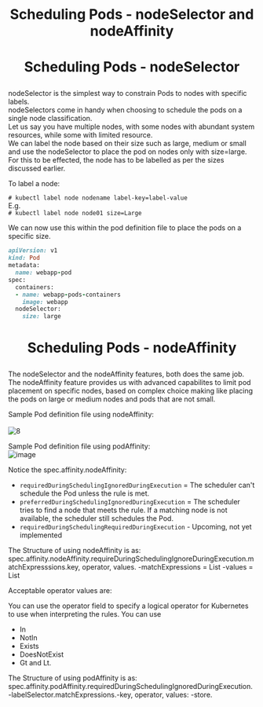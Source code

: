 # <p style="text-align: center;">Scheduling Pods - nodeSelector and nodeAffinity</p>

# <p style="text-align: center;">Scheduling Pods - nodeSelector</p>

nodeSelector is the simplest way to constrain Pods to nodes with specific labels.<br>
nodeSelectors come in handy when choosing to schedule the pods on a single node classification.<br>
Let us say you have multiple nodes, with some nodes with abundant system resources, while some with limited resource.<br>
We can label the node based on their size such as large, medium or small and use the nodeSelector to place the pod on nodes only with size=large.<br>
For this to be effected, the node has to be labelled as per the sizes discussed earlier.<br>

To label a node:

`# kubectl label node nodename label-key=label-value`<br>
E.g. <br>
`# kubectl label node node01 size=Large`<br>

We can now use this within the pod definition file to place the pods on a specific size.<br>
```ruby
apiVersion: v1
kind: Pod
metadata:
  name: webapp-pod
spec:
  containers:
  - name: webapp-pods-containers
    image: webapp
  nodeSelector:
    size: large
```
# <p style="text-align: center;">Scheduling Pods - nodeAffinity</p>

The nodeSelector and the nodeAffinity features, both does the same job. The nodeAffinity feature provides us with advanced capabilites to limit pod placement on specific nodes, based on complex choice making like placing the pods on large or medium nodes and pods that are not small.<br>

Sample Pod definition file using nodeAffinity:<br>                                               
![8](https://github.com/pyvivid/K8S-References/assets/94853400/7ddb2b80-8c80-4bb2-85c3-5f9500e307fd)  

 Sample Pod definition file using podAffinity:<br>
![image](https://github.com/pyvivid/K8S-References/assets/94853400/7b310c46-989d-477f-a1a5-1cd6c481b0a0)

Notice the spec.affinity.nodeAffinity:

- `requiredDuringSchedulingIgnoredDuringExecution` = The scheduler can't schedule the Pod unless the rule is met.
- `preferredDuringSchedulingIgnoredDuringExecution` = The scheduler tries to find a node that meets the rule. If a matching node is not available, the scheduler still schedules the Pod.
- `requiredDuringSchedulingRequiredDuringExecution` - Upcoming, not yet implemented

The Structure of using nodeAffinity is as: spec.affinity.nodeAffinity.requireDuringSchedulingIgnoreDuringExecution.matchExpresssions.key, operator, values.
-matchExpressions = List
-values = List

Acceptable operator values are:

You can use the operator field to specify a logical operator for Kubernetes to use when interpreting the rules. 
You can use 
 + In
 + NotIn
 + Exists
 + DoesNotExist
 + Gt and Lt.

The Structure of using podAffinity is as: spec.affinity.podAffinity.requiredDuringSchedulingIgnoredDuringExecution.-labelSelector.matchExpressions.-key, operator, values: -store.




